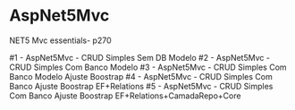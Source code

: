# AspNet5Mvc
NET5 Mvc essentials- p270

#1 - AspNet5Mvc - CRUD Simples Sem DB Modelo
#2 - AspNet5Mvc - CRUD Simples Com Banco Modelo
#3 - AspNet5Mvc - CRUD Simples Com Banco Modelo Ajuste Boostrap
#4 - AspNet5Mvc - CRUD Simples Com Banco Ajuste Boostrap EF+Relations
#5 - AspNet5Mvc - CRUD Simples Com Banco Ajuste Boostrap EF+Relations+CamadaRepo+Core
